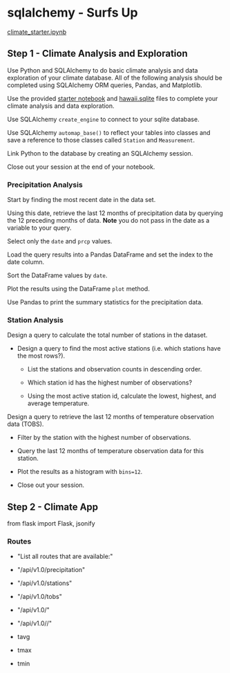 # sqlalchemy - Surfs Up
[climate_starter.ipynb](climate_starter.ipynb)

## Step 1 - Climate Analysis and Exploration
Use Python and SQLAlchemy to do basic climate analysis and data exploration of your climate database. All of the following analysis should be completed using SQLAlchemy ORM queries, Pandas, and Matplotlib.

Use the provided [starter notebook](climate_starter.ipynb) and [hawaii.sqlite](Resources/hawaii.sqlite) files to complete your climate analysis and data exploration.

Use SQLAlchemy `create_engine` to connect to your sqlite database.

Use SQLAlchemy `automap_base()` to reflect your tables into classes and save a reference to those classes called `Station` and `Measurement`.

Link Python to the database by creating an SQLAlchemy session.

Close out your session at the end of your notebook.

### Precipitation Analysis

Start by finding the most recent date in the data set.

Using this date, retrieve the last 12 months of precipitation data by querying the 12 preceding months of data. **Note** you do not pass in the date as a variable to your query.

Select only the `date` and `prcp` values.

Load the query results into a Pandas DataFrame and set the index to the date column.

Sort the DataFrame values by `date`.

Plot the results using the DataFrame `plot` method.

Use Pandas to print the summary statistics for the precipitation data.

### Station Analysis

Design a query to calculate the total number of stations in the dataset.

* Design a query to find the most active stations (i.e. which stations have the most rows?).

  * List the stations and observation counts in descending order.

  * Which station id has the highest number of observations?

  * Using the most active station id, calculate the lowest, highest, and average temperature.

 Design a query to retrieve the last 12 months of temperature observation data (TOBS).

  * Filter by the station with the highest number of observations.

  * Query the last 12 months of temperature observation data for this station.

  * Plot the results as a histogram with `bins=12`.
  
  * Close out your session.

## Step 2 - Climate App
from flask import Flask, jsonify

### Routes
* "List all routes that are available:"


* "/api/v1.0/precipitation"
* "/api/v1.0/stations"
* "/api/v1.0/tobs"
* "/api/v1.0/<start>"
* "/api/v1.0/<start>/<end>"
 
 * tavg 
 * tmax 
 * tmin
